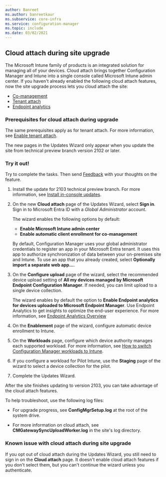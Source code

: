 ```yaml
---
author: Banreet
ms.author: banreetkaur
ms.subservice: core-infra
ms.service: configuration-manager
ms.topic: include
ms.date: 03/02/2021
---
```


## <a name="bkmk_setup"></a> Cloud attach during site upgrade

<!--7958749-->

The Microsoft Intune family of products is an integrated solution for managing all of your devices. Cloud attach brings together Configuration Manager and Intune into a single console called Microsoft Intune admin center. If you haven't already enabled the following cloud attach features, now the site upgrade process lets you cloud attach the site:

- [Co-management](../../../../../comanage/index.yml)
- [Tenant attach](../../../../../tenant-attach/index.yml)
- [Endpoint analytics](../../../../../../analytics/index.md)

### Prerequisites for cloud attach during upgrade

The same prerequisites apply as for tenant attach. For more information, see [Enable tenant attach](../../../../../tenant-attach/device-sync-actions.md).

The new pages in the Updates Wizard only appear when you update the site from technical preview branch version 2102 or later.

### Try it out!

Try to complete the tasks. Then send [Feedback](/configmgr/core/understand/find-help#product-feedback) with your thoughts on the feature.

1. Install the update for 2103 technical preview branch. For more information, see [Install in-console updates](../../../../servers/manage/install-in-console-updates.md).

1. On the new **Cloud attach** page of the Updates Wizard, select **Sign in**. Sign in to Microsoft Entra ID with a _Global Administrator_ account.

    The wizard enables the following options by default:

    - **Enable Microsoft Intune admin center**
    - **Enable automatic client enrollment for co-management**

    By default, Configuration Manager uses your global administrator credentials to register an app in your Microsoft Entra tenant. It uses this app to authorize synchronization of data between your on-premises site and Intune. To use an app that you already created, select **Optionally import a separate web app...**.

1. On the **Configure upload** page of the wizard, select the recommended device upload setting of **All my devices managed by Microsoft Endpoint Configuration Manager**. If needed, you can limit upload to a single device collection.

    The wizard enables by default the option to **Enable Endpoint analytics for devices uploaded to Microsoft Endpoint Manager**. Use Endpoint Analytics to get insights to optimize the end-user experience. For more information, see [Endpoint Analytics Overview](../../../../../../analytics/index.md)

1. On the **Enablement** page of the wizard, configure automatic device enrollment to Intune.

1. On the **Workloads** page, configure which device authority manages each supported workload. For more information, see [How to switch Configuration Manager workloads to Intune](../../../../../comanage/how-to-switch-workloads.md).

1. If you configure a workload for Pilot Intune, use the **Staging** page of the wizard to select a device collection for the pilot.

1. Complete the Updates Wizard.

After the site finishes updating to version 2103, you can take advantage of the cloud attach features.

To help troubleshoot, use the following log files:

- For upgrade progress, see **ConfigMgrSetup.log** at the root of the system drive.

- For more information on cloud attach, see **CMGatewaySyncUploadWorker.log** in the site's log directory.

### Known issue with cloud attach during site upgrade

<!-- 9360362 -->

If you opt out of cloud attach during the Updates Wizard, you still need to sign in on the **Cloud attach** page. It doesn't enable cloud attach features if you don't select them, but you can't continue the wizard unless you authenticate.
